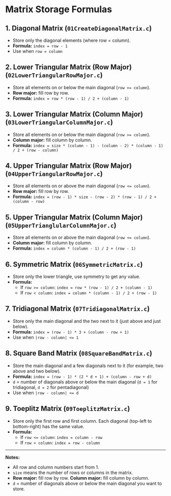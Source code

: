 # Matrix Storage Formulas

## 1. Diagonal Matrix (`01CreateDiagonalMatrix.c`)
- Store only the diagonal elements (where row = column).
- **Formula:** `index = row - 1`
- Use when `row = column`

## 2. Lower Triangular Matrix (Row Major) (`02LowerTriangularRowMajor.c`)
- Store all elements on or below the main diagonal (`row >= column`).
- **Row major:** fill row by row.
- **Formula:** `index = row * (row - 1) / 2 + (column - 1)`

## 3. Lower Triangular Matrix (Column Major) (`03LowerTriangularColumnMajor.c`)
- Store all elements on or below the main diagonal (`row >= column`).
- **Column major:** fill column by column.
- **Formula:** `index = size * (column - 1) - (column - 2) * (column - 1) / 2 + (row - column)`

## 4. Upper Triangular Matrix (Row Major) (`04UpperTriangularRowMajor.c`)
- Store all elements on or above the main diagonal (`row <= column`).
- **Row major:** fill row by row.
- **Formula:** `index = (row - 1) * size - (row - 2) * (row - 1) / 2 + (column - row)`

## 5. Upper Triangular Matrix (Column Major) (`05UpperTrianglularColumnMajor.c`)
- Store all elements on or above the main diagonal (`row <= column`).
- **Column major:** fill column by column.
- **Formula:** `index = column * (column - 1) / 2 + (row - 1)`

## 6. Symmetric Matrix (`06SymmetricMatrix.c`)
- Store only the lower triangle, use symmetry to get any value.
- **Formula:**
  - If `row >= column`: `index = row * (row - 1) / 2 + (column - 1)`
  - If `row < column`:  `index = column * (column - 1) / 2 + (row - 1)`

## 7. Tridiagonal Matrix (`07TridiagonalMatrix.c`)
- Store only the main diagonal and the two next to it (just above and just below).
- **Formula:** `index = (row - 1) * 3 + (column - row + 1)`
- Use when `|row - column| <= 1`

## 8. Square Band Matrix (`08SquareBandMatrix.c`)
- Store the main diagonal and a few diagonals next to it (for example, two above and two below).
- **Formula:** `index = (row - 1) * (2 * d + 1) + (column - row + d)`
- `d` = number of diagonals above or below the main diagonal (`d = 1` for tridiagonal, `d = 2` for pentadiagonal)
- Use when `|row - column| <= d`

## 9. Toeplitz Matrix (`09ToeplitzMatrix.c`)
- Store only the first row and first column. Each diagonal (top-left to bottom-right) has the same value.
- **Formula:**
  - If `row <= column`: `index = column - row`
  - If `row > column`:  `index = row - column`

---
**Notes:**
- All row and column numbers start from 1.
- `size` means the number of rows or columns in the matrix.
- **Row major:** fill row by row. **Column major:** fill column by column.
- `d` = number of diagonals above or below the main diagonal you want to store.
